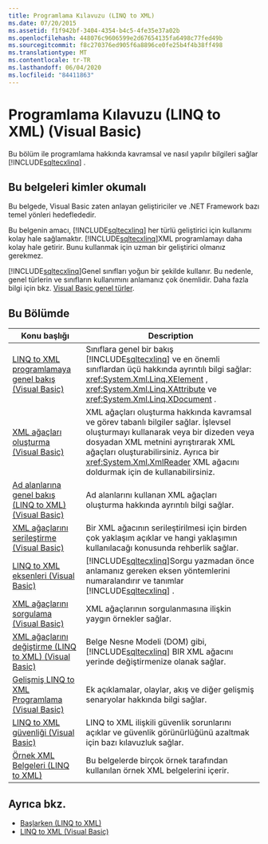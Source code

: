 ```yaml
---
title: Programlama Kılavuzu (LINQ to XML)
ms.date: 07/20/2015
ms.assetid: f1f942bf-3404-4354-b4c5-4fe35e37a02b
ms.openlocfilehash: 448076c9606599e2d67654135fa6498c77fed49b
ms.sourcegitcommit: f8c270376ed905f6a8896ce0fe25b4f4b38ff498
ms.translationtype: MT
ms.contentlocale: tr-TR
ms.lasthandoff: 06/04/2020
ms.locfileid: "84411863"
---
```

# <a name="programming-guide-linq-to-xml-visual-basic"></a>Programlama Kılavuzu (LINQ to XML) (Visual Basic)
Bu bölüm ile programlama hakkında kavramsal ve nasıl yapılır bilgileri sağlar [!INCLUDE[sqltecxlinq](~/includes/sqltecxlinq-md.md)] .  
  
## <a name="who-should-read-this-documentation"></a>Bu belgeleri kimler okumalı  
 Bu belgede, Visual Basic zaten anlayan geliştiriciler ve .NET Framework bazı temel yönleri hedeflededir.  
  
 Bu belgenin amacı, [!INCLUDE[sqltecxlinq](~/includes/sqltecxlinq-md.md)] her türlü geliştirici için kullanımı kolay hale sağlamaktır. [!INCLUDE[sqltecxlinq](~/includes/sqltecxlinq-md.md)]XML programlamayı daha kolay hale getirir. Bunu kullanmak için uzman bir geliştirici olmanız gerekmez.  
  
 [!INCLUDE[sqltecxlinq](~/includes/sqltecxlinq-md.md)]Genel sınıfları yoğun bir şekilde kullanır. Bu nedenle, genel türlerin ve sınıfların kullanımını anlamanız çok önemlidir. Daha fazla bilgi için bkz. [Visual Basic genel türler](../../language-features/data-types/generic-types.md).  
  
## <a name="in-this-section"></a>Bu Bölümde  
  
|Konu başlığı|Description|  
|-----------|-----------------|  
|[LINQ to XML programlamaya genel bakış (Visual Basic)](linq-to-xml-programming-overview.md)|Sınıflara genel bir bakış [!INCLUDE[sqltecxlinq](~/includes/sqltecxlinq-md.md)] ve en önemli sınıflardan üçü hakkında ayrıntılı bilgi sağlar: <xref:System.Xml.Linq.XElement> , <xref:System.Xml.Linq.XAttribute> ve <xref:System.Xml.Linq.XDocument> .|  
|[XML ağaçları oluşturma (Visual Basic)](creating-xml-trees.md)|XML ağaçları oluşturma hakkında kavramsal ve görev tabanlı bilgiler sağlar. İşlevsel oluşturmayı kullanarak veya bir dizeden veya dosyadan XML metnini ayrıştırarak XML ağaçları oluşturabilirsiniz. Ayrıca bir <xref:System.Xml.XmlReader> XML ağacını doldurmak için de kullanabilirsiniz.|  
|[Ad alanlarına genel bakış (LINQ to XML) (Visual Basic)](namespaces-overview-linq-to-xml.md)|Ad alanlarını kullanan XML ağaçları oluşturma hakkında ayrıntılı bilgi sağlar.|  
|[XML ağaçlarını serileştirme (Visual Basic)](serializing-xml-trees.md)|Bir XML ağacının serileştirilmesi için birden çok yaklaşım açıklar ve hangi yaklaşımın kullanılacağı konusunda rehberlik sağlar.|  
|[LINQ to XML eksenleri (Visual Basic)](linq-to-xml-axes.md)|[!INCLUDE[sqltecxlinq](~/includes/sqltecxlinq-md.md)]Sorgu yazmadan önce anlamanız gereken eksen yöntemlerini numaralandırır ve tanımlar [!INCLUDE[sqltecxlinq](~/includes/sqltecxlinq-md.md)] .|  
|[XML ağaçlarını sorgulama (Visual Basic)](querying-xml-trees.md)|XML ağaçlarının sorgulanmasına ilişkin yaygın örnekler sağlar.|  
|[XML ağaçlarını değiştirme (LINQ to XML) (Visual Basic)](modifying-xml-trees-linq-to-xml.md)|Belge Nesne Modeli (DOM) gibi, [!INCLUDE[sqltecxlinq](~/includes/sqltecxlinq-md.md)] BIR XML ağacını yerinde değiştirmenize olanak sağlar.|  
|[Gelişmiş LINQ to XML Programlama (Visual Basic)](advanced-linq-to-xml-programming.md)|Ek açıklamalar, olaylar, akış ve diğer gelişmiş senaryolar hakkında bilgi sağlar.|  
|[LINQ to XML güvenliği (Visual Basic)](linq-to-xml-security.md)|LINQ to XML ilişkili güvenlik sorunlarını açıklar ve güvenlik görünürlüğünü azaltmak için bazı kılavuzluk sağlar.|  
|[Örnek XML Belgeleri (LINQ to XML)](sample-xml-documents-linq-to-xml.md)|Bu belgelerde birçok örnek tarafından kullanılan örnek XML belgelerini içerir.|  
  
## <a name="see-also"></a>Ayrıca bkz.

- [Başlarken (LINQ to XML)](getting-started-linq-to-xml.md)
- [LINQ to XML (Visual Basic)](linq-to-xml.md)
